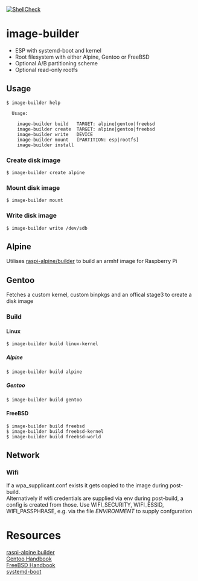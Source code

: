 [![ShellCheck](https://github.com/OpsBoost/image-builder/actions/workflows/shellcheck.yml/badge.svg)](https://github.com/OpsBoost/image-builder/actions/workflows/shellcheck.yml)
# image-builder

- ESP with systemd-boot and kernel
- Root filesystem with either Alpine, Gentoo or FreeBSD
- Optional A/B partitioning scheme
- Optional read-only rootfs

## Usage
```
$ image-builder help

  Usage:

    image-builder build   TARGET: alpine|gentoo|freebsd
    image-builder create  TARGET: alpine|gentoo|freebsd
    image-builder write   DEVICE
    image-builder mount   [PARTITION: esp|rootfs]
    image-builder install
```
### Create disk image
```
$ image-builder create alpine
```
### Mount disk image
```
$ image-builder mount
```
### Write disk image
```
$ image-builder write /dev/sdb
```
## Alpine
Utilises [raspi-alpine/builder](https://github.com/raspi-alpine/builder) to build an armhf image for Raspberry Pi
## Gentoo
Fetches a custom kernel, custom binpkgs and an offical stage3 to
create a disk image  
### Build
#### Linux
```
$ image-builder build linux-kernel
```
##### Alpine
```
$ image-builder build alpine
```
##### Gentoo
```
$ image-builder build gentoo
```
#### FreeBSD
```
$ image-builder build freebsd
$ image-builder build freebsd-kernel
$ image-builder build freebsd-world
```
## Network
### Wifi
If a wpa_supplicant.conf exists it gets copied to the image during post-build.  
Alternatively if wifi credentials are supplied via env during post-build,
a config is created from those. Use WIFI_SECURITY, WIFI_ESSID, WIFI_PASSPHRASE, e.g. via
the file *ENVIRONMENT* to supply confguration

# Resources
[raspi-alpine builder](https://github.com/raspi-alpine/builder)  
[Gentoo Handbook](https://wiki.gentoo.org/wiki/Handbook:AMD64)  
[FreeBSD Handbook](https://docs.freebsd.org/en/books/handbook/)  
[systemd-boot](https://www.freedesktop.org/software/systemd/man/systemd-boot.html)
